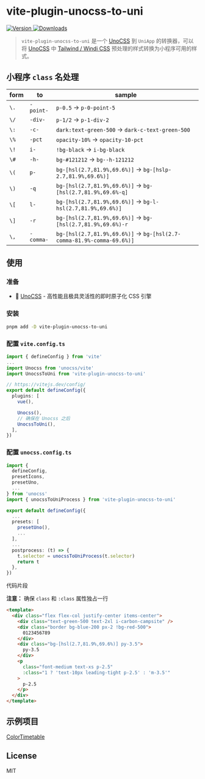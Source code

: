 # vite-plugin-unocss-to-uni

[![Version](https://img.shields.io/npm/v/vite-plugin-unocss-to-uni.svg?style=flat-square&logo=npm) ![Downloads](https://img.shields.io/npm/dm/vite-plugin-unocss-to-uni.svg?style=flat-square&logo=npm)](https://www.npmjs.com/package/vite-plugin-unocss-to-uni)

> `vite-plugin-unocss-to-uni` 是一个 [UnoCSS](https://github.com/unocss/unocss) 到 `UniApp` 的转换器，可以将 [UnoCSS](https://github.com/unocss/unocss) 中 [Tailwind / Windi CSS](https://github.com/unocss/unocss/tree/main/packages/preset-wind) 预处理的样式转换为小程序可用的样式。


## 小程序 `class` 名处理

| form | to      | sample                 |
| ---- | ------- | ---------------------- |
| `\.` | `-point-` | `p-0.5` -> `p-0-point-5` |
| `\/` | `-div-` | `p-1/2` -> `p-1-div-2` |
| `\:` | `-c-` | `dark:text-green-500` -> `dark-c-text-green-500` |
| `\%` | `-pct` | `opacity-10%` -> `opacity-10-pct` |
| `\!` | `i-` | `!bg-black` -> `i-bg-black` |
| `\#` | `-h-` | `bg-#121212` -> `bg--h-121212` |
| `\(` | `p-` | `bg-[hsl(2.7,81.9%,69.6%)]` -> `bg-[hslp-2.7,81.9%,69.6%)]` |
| `\)` | `-q` | `bg-[hsl(2.7,81.9%,69.6%)]` -> `bg-[hsl(2.7,81.9%,69.6%-q]` |
| `\[` | `l-` | `bg-[hsl(2.7,81.9%,69.6%)]` -> `bg-l-hsl(2.7,81.9%,69.6%)]` |
| `\]` | `-r` | `bg-[hsl(2.7,81.9%,69.6%)]` -> `bg-[hsl(2.7,81.9%,69.6%)-r` |
| `\,` | `-comma-` | `bg-[hsl(2.7,81.9%,69.6%)]` -> `bg-[hsl(2.7-comma-81.9%-comma-69.6%)]` |

## 使用

### 准备

- 🎨 [UnoCSS](https://github.com/unocss/unocss) - 高性能且极具灵活性的即时原子化 CSS 引擎

### 安装

```bash
pnpm add -D vite-plugin-unocss-to-uni
```

### 配置 `vite.config.ts`

```typescript
import { defineConfig } from 'vite'
...
import Unocss from 'unocss/vite'
import UnocssToUni from 'vite-plugin-unocss-to-uni'

// https://vitejs.dev/config/
export default defineConfig({
  plugins: [
    vue(),

    Unocss(),
    // 确保在 Unocss 之后
    UnocssToUni(),
  ],
})

```

### 配置 `unocss.config.ts`

```typescript
import {
  defineConfig,
  presetIcons,
  presetUno,
  ...
} from 'unocss'
import { unocssToUniProcess } from 'vite-plugin-unocss-to-uni'

export default defineConfig({
  ...
  presets: [
    presetUno(),
    ...
  ],
  ...
  postprocess: (t) => {
    t.selector = unocssToUniProcess(t.selector)
    return t
  },
})
```
代码片段

**注意：** 确保 `class` 和 `:class` 属性独占一行

```html
<template>
  <div class="flex flex-col justify-center items-center">
    <div class="text-green-500 text-2xl i-carbon-campsite" />
    <div class="border bg-blue-200 px-2 !bg-red-500">
      0123456789
    </div>
    <div class="bg-[hsl(2.7,81.9%,69.6%)] py-3.5">
      py-3.5
    </div>
    <p
      class="font-medium text-xs p-2.5"
      :class="1 ? 'text-10px leading-tight p-2.5' : 'm-3.5'"
    >
      p-2.5
    </p>
  </div>
</template>
```

## 示例项目
[ColorTimetable](https://github.com/zguolee/ColorTimetable)

## License
MIT
